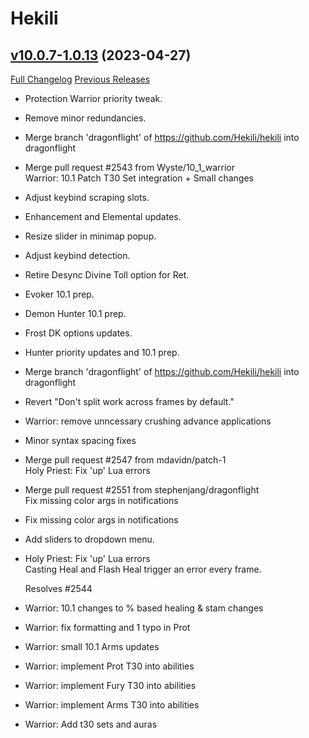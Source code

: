 # Hekili

## [v10.0.7-1.0.13](https://github.com/Hekili/hekili/tree/v10.0.7-1.0.13) (2023-04-27)
[Full Changelog](https://github.com/Hekili/hekili/compare/v10.0.7-1.0.12...v10.0.7-1.0.13) [Previous Releases](https://github.com/Hekili/hekili/releases)

- Protection Warrior priority tweak.  
- Remove minor redundancies.  
- Merge branch 'dragonflight' of https://github.com/Hekili/hekili into dragonflight  
- Merge pull request #2543 from Wyste/10\_1_warrior  
    Warrior: 10.1 Patch T30 Set integration + Small changes  
- Adjust keybind scraping slots.  
- Enhancement and Elemental updates.  
- Resize slider in minimap popup.  
- Adjust keybind detection.  
- Retire Desync Divine Toll option for Ret.  
- Evoker 10.1 prep.  
- Demon Hunter 10.1 prep.  
- Frost DK options updates.  
- Hunter priority updates and 10.1 prep.  
- Merge branch 'dragonflight' of https://github.com/Hekili/hekili into dragonflight  
- Revert "Don't split work across frames by default."  
- Warrior: remove unncessary crushing advance applications  
- Minor syntax spacing fixes  
- Merge pull request #2547 from mdavidn/patch-1  
    Holy Priest: Fix 'up' Lua errors  
- Merge pull request #2551 from stephenjang/dragonflight  
    Fix missing color args in notifications  
- Fix missing color args in notifications  
- Add sliders to dropdown menu.  
- Holy Priest: Fix 'up' Lua errors  
    Casting Heal and Flash Heal trigger an error every frame.  
    Resolves #2544  
- Warrior: 10.1 changes to % based healing & stam changes  
- Warrior: fix formatting and 1 typo in Prot  
- Warrior: small 10.1 Arms updates  
- Warrior: implement Prot T30 into abilities  
- Warrior: implement Fury T30 into abilities  
- Warrior: implement Arms T30 into abilities  
- Warrior: Add t30 sets and auras  
